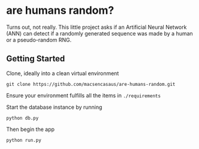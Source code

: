 # are humans random?
Turns out, not really. This little project asks if an Artificial Neural Network (ANN) can detect if a randomly generated sequence was made by a human or a pseudo-random RNG.

## Getting Started
Clone, ideally into a clean virtual environment
```
git clone https://github.com/macsencasaus/are-humans-random.git
```
Ensure your environment fulfills all the items in `./requirements`

Start the database instance by running
```
python db.py
```
Then begin the app
```
python run.py
```

